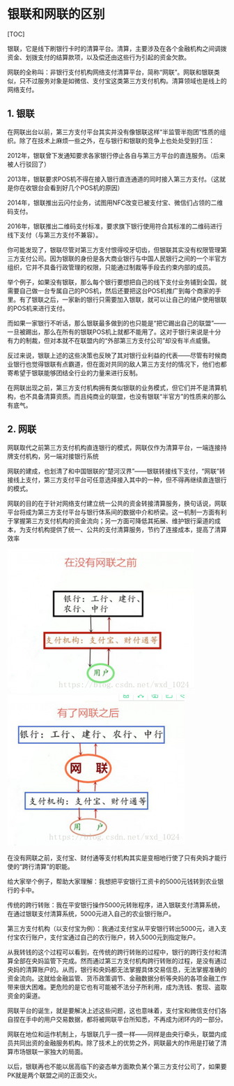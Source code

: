 # 银联和网联的区别

[TOC]

银联，它是线下刷银行卡时的清算平台。清算，主要涉及在各个金融机构之间调拨资金、划拨支付的结算款项，以及偿还由这些行为引起的资金欠款。

网联的全称叫：非银行支付机构网络支付清算平台，简称“网联”。网联和银联类似，只不过服务对象是如微信、支付宝这类第三方支付机构。清算领域也是线上的网络支付。

## 1. 银联

在网联出台以前，第三方支付平台其实并没有像银联这样“半监管半抱团”性质的组织。除了在技术上麻烦一些之外，在与银行和银联的竞争上也处处受到打压：

2012年，银联曾下发通知要求各家银行停止各自与第三方平台的直连服务。（后来被人行驳回了）

2013年，银联要求POS机不得在接入银行直连通道的同时接入第三方支付。（这就是你在收银台会看到好几个POS机的原因）

2014年，银联推出云闪付业务，试图用NFC改变已被支付宝、微信们占领的二维码支付。

2016年，银联推出二维码支付标准，要求旗下银行使用符合其标准的二维码进行线下支付（与第三方支付不兼容）。

你可能发现了，银联尽管对第三方支付恨得咬牙切齿，但银联其实没有权限管理第三方支付公司。因为银联的身份是各大商业银行与中国人民银行之间的一个半官方组织，它并不具备行政管理的权限，只能通过制裁等手段去约束内部的成员。

举个例子，如果没有银联，那么每个银行要想把自己的线下支付业务铺到全国，就需要自己做一台专属自己的POS机，然后还要把这台POS机推广到每个商家的手里。有了银联之后，一家新的银行只需要加入银联，就可以让自己的储户使用银联的POS机来进行支付。

而如果一家银行不听话，那么银联最多做到的也只能是“把它踢出自己的联盟”——一旦被踢出，那么在所有的银联POS机上就都不能用了。这对于银行来说是十分有力的制裁，但对本就不在联盟内的“外部第三方支付公司”却没有半点威慑。

反过来说，银联上述的这些决策也反映了其对银行业利益的代表——尽管有时候商业银行也觉得银联有点霸道，但在面对共同的敌人第三方支付的情况下，他们也都寄希望于银联能够团结全行业的力量来进行反制。

在网联出现之前，第三方支付机构拥有类似银联的业务模式，但它们并不是清算机构，也不具备清算资质。而且纯商业的联盟，也没有银联“半官方”的性质来的那么有底气。

## 2. 网联

网联取代之前第三方支付机构直连银行的模式，网联仅作为清算平台，一端连接持牌支付机构，另一端对接银行系统

网联的建成，也划清了和中国银联的“楚河汉界”——银联转接线下支付，“网联”转接线上支付，第三方支付平台可任意选择接入其中的一种，但不得再继续直连银行的模式。

网联的目的在于针对网络支付建立统一公共的资金转接清算服务，换句话说，网联平台将成为第三方支付平台与银行体系间的数据中介和桥梁。这一机制一方面有利于掌握第三方支付机构的资金流向；另一方面可降低其拓展、维护银行渠道的成本，为支付机构提供了统一、公共的支付清算服务，节约了连接成本，提高了清算效率


![没有网联之前](没有网联之前.png)
![有了网联之后](有了网联之后.png)

在没有网联之前，支付宝、财付通等支付机构其实是变相地行使了只有央妈才能行使的“跨行清算”的职能。

给大家举个例子，帮助大家理解：我想把平安银行工资卡的5000元钱转到农业银行的卡中。

传统的跨行转账：我在平安银行操作5000元转账程序，进入银联支付清算系统，在通过银联支付清算系统，5000元进入自己的农业银行账户。

第三方支付机构（以支付宝为例）：我通过支付宝从平安银行转出5000元，进入支付宝农行账户，支付宝通过自己的农行账户，转入5000元到指定账户。

从我转钱的这个过程可以看到，在传统的跨行转账的过程中，银行的跨行支付和清算全部在央妈监管下完成。然而通过第三方支付机构跨行转账的过程，是没有通过央妈的清算账户的。从而，银行和央妈都无法掌握具体交易信息，无法掌握准确的资金流向。这就给金融监管、货币政策调节、金融数据分析等央妈的各项金融工作带来很大困难。更危险的是它也有可能被不法分子所利用，成为洗钱、套现、盗取资金的渠道。

网联平台的诞生，就是要解决上述这些问题，这也意味着，支付宝和微信支付们各自捏在手中的用户交易数据，都将被网联平台所知悉，不再成为闭环内的一部分。

网联在地位和运作机制上，与银联几乎一摸一样——同样是由央行牵头，联盟内成员共同出资的金融服务机构。除了技术上的优势之外，网联最大的作用是打破了清算市场银联一家独大的局面。

以后，银联再也不能以居高临下的姿态单方面欺负某个第三方支付公司了，如果要PK就是两个联盟之间的正面交火。